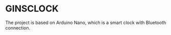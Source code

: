 # GINSCLOCK
The project is based on Arduino Nano, which is a smart clock with Bluetooth connection.
